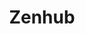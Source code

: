 ---
layout: page
title: Zenhub
description: The old workspace on Zenhub where you can find legacy issues (2.7 and earlier).
img: assets/img/13-zenhub.png
redirect: https://app.zenhub.com/workspaces/engineering-backlog-do-not-delete-604fab62d4b98d00150a2854
importance: 13
category: work
---
